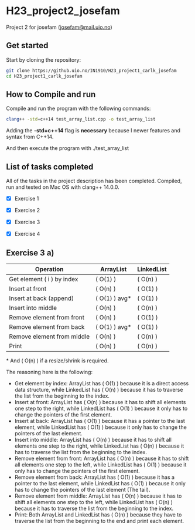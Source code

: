 # H23_project2_josefam
Project 2 for josefam (josefam@mail.uio.no)

## Get started
Start by cloning the repository:
```bash
git clone https://github.uio.no/IN1910/H23_project1_carlk_josefam
cd H23_project1_carlk_josefam
```

## How to Compile and run
Compile and run the program with the following commands:
```bash
clang++ -std=c++14 test_array_list.cpp -o test_array_list
```
Adding the **-std=c++14** flag is **necessary** because I newer features and syntax from C++14.

And then execute the program with ./test_array_list

## List of tasks completed

All of the tasks in the project description has been completed. Compiled, run and tested on Mac OS with clang++ 14.0.0.
- [x] Exercise 1
- [x] Exercise 2
- [x] Exercise 3
- [x] Exercise 4


## Exercise 3 a)

| Operation                     | ArrayList        | LinkedList        |
|-------------------------------|------------------|-------------------|
| Get element \( i \) by index  | \( O(1) \)       | \( O(n) \)        |
| Insert at front               | \( O(n) \)       | \( O(1) \)        |
| Insert at back (append)       | \( O(1) \) avg*  | \( O(1) \)        |
| Insert into middle            | \( O(n) \)       | \( O(n) \)        |
| Remove element from front     | \( O(n) \)       | \( O(1) \)        |
| Remove element from back      | \( O(1) \) avg*  | \( O(1) \)        |
| Remove element from middle    | \( O(n) \)       | \( O(n) \)        |
| Print                         | \( O(n) \)       | \( O(n) \)        |

\* And \( O(n) \) if a resize/shrink is required.

The reasoning here is the following:

* Get element by index: ArrayList has \( O(1) \) because it is a direct access data structure, while LinkedList has \( O(n) \) because it has to traverse the list from the beginning to the index.
* Insert at front: ArrayList has \( O(n) \) because it has to shift all elements one step to the right, while LinkedList has \( O(1) \) because it only has to change the pointers of the first element.
* Insert at back: ArrayList has \( O(1) \) because it has a pointer to the last element, while LinkedList has \( O(1) \) because it only has to change the pointers of the last element.
* Insert into middle: ArrayList has \( O(n) \) because it has to shift all elements one step to the right, while LinkedList has \( O(n) \) because it has to traverse the list from the beginning to the index.
* Remove element from front: ArrayList has \( O(n) \) because it has to shift all elements one step to the left, while LinkedList has \( O(1) \) because it only has to change the pointers of the first element.
* Remove element from back: ArrayList has \( O(1) \) because it has a pointer to the last element, while LinkedList has \( O(1) \) because it only has to change the pointers of the last element (The tail).
* Remove element from middle: ArrayList has \( O(n) \) because it has to shift all elements one step to the left, while LinkedList has \( O(n) \) because it has to traverse the list from the beginning to the index.
* Print: Both ArrayList and LinkedList has \( O(n) \) because they have to traverse the list from the beginning to the end and print each element.
  